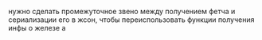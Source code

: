 нужно сделать промежуточное звено между получением фетча и сериализации его в жсон, чтобы переиспользовать функции получения инфы о железe
a